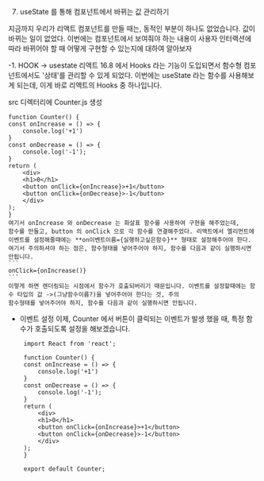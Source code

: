 7. useState 를 통해 컴포넌트에서 바뀌는 값 관리하기

지금까지 우리가 리액트 컴포넌트를 만들 때는, 동적인 부분이 하나도 없었습니다. 값이 바뀌는 일이 없었다.
이번에는 컴포넌트에서 보여줘야 하는 내용이 사용자 인터랙션에 따라 바뀌어야 할 때 어떻게 구현할 수 있는지에 대하여 알아보자

-1. HOOK -> usestate 
리액트 16.8 에서 Hooks 라는 기능이 도입되면서 함수형 컴포넌트에서도 '상태'를 관리할 수 있게 되었다. 
이번에는 useState 라는 함수를 사용해보게 되는데, 이게 바로 리액트의 Hooks 중 하나입니다.

src 디렉터리에 Counter.js 생성

    function Counter() {
    const onIncrease = () => {
        console.log('+1')
    }
    const onDecrease = () => {
        console.log('-1');
    }
    return (
        <div>
        <h1>0</h1>
        <button onClick={onIncrease}>+1</button>
        <button onClick={onDecrease}>-1</button>
        </div>
    );
    }
    여기서 onIncrease 와 onDecrease 는 화살표 함수를 사용하여 구현을 해주었는데,
    함수를 만들고, button 의 onClick 으로 각 함수를 연결해주었다. 리액트에서 엘리먼트에 이벤트를 설정해줄때에는 **on이벤트이름={실행하고싶은함수}** 형태로 설정해주어야 한다.
    여기서 주의하셔야 하는 점은, 함수형태를 넣어주어야 하지, 함수를 다음과 같이 실행하시면 안됩니다.
    ```
    onClick={onIncrease()}
    ```
    이렇게 하면 렌더링되는 시점에서 함수가 호출되버리기 때문입니다. 이벤트를 설정할때에는 함수 타입의 값 ->(그냥함수이름?)을 넣어주어야 한다는 것, 주의
    함수형태를 넣어주어야 하지, 함수를 다음과 같이 실행하시면 안됩니다.

-  이벤트 설정
    이제, Counter 에서 버튼이 클릭되는 이벤트가 발생 했을 때, 특정 함수가 호출되도록 설정을 해보겠습니다.

        import React from 'react';

        function Counter() {
        const onIncrease = () => {
            console.log('+1')
        }
        const onDecrease = () => {
            console.log('-1');
        }
        return (
            <div>
            <h1>0</h1>
            <button onClick={onIncrease}>+1</button>
            <button onClick={onDecrease}>-1</button>
            </div>
        );
        }

        export default Counter;


        



